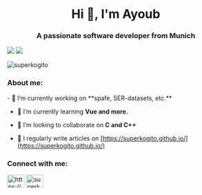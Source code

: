 <h1 align="center">Hi 👋, I'm Ayoub</h1>
<h3 align="center">A passionate software developer from Munich</h3>

![](http://github-profile-summary-cards.vercel.app/api/cards/profile-details?username=SuperKogito&theme=github)
![](http://github-profile-summary-cards.vercel.app/api/cards/repos-per-language?username=SuperKogito&theme=github) 

<p align="left"> <img src="https://komarev.com/ghpvc/?username=superkogito&label=Profile%20views&color=0e75b6&style=flat" alt="superkogito" /> </p>

<h3 align="left">About me:</h3>
- 🔭 I’m currently working on **spafe, SER-datasets, etc.**

- 🌱 I’m currently learning **Vue and more.**

- 👯 I’m looking to collaborate on **C and C++**

- 📝 I regularly write articles on [https://superkogito.github.io/](https://superkogito.github.io/)

<h3 align="left">Connect with me:</h3>
<p align="left">
<a href="https://linkedin.com/in/https://www.linkedin.com/in/ayoub-malek-24600a125/" target="blank"><img align="center" src="https://raw.githubusercontent.com/rahuldkjain/github-profile-readme-generator/master/src/images/icons/Social/linked-in-alt.svg" alt="https://www.linkedin.com/in/ayoub-malek-24600a125/" height="30" width="40" /></a>
<a href="https://stackoverflow.com/users/superkogito" target="blank"><img align="center" src="https://raw.githubusercontent.com/rahuldkjain/github-profile-readme-generator/master/src/images/icons/Social/stack-overflow.svg" alt="superkogito" height="30" width="40" /></a>
</p>
